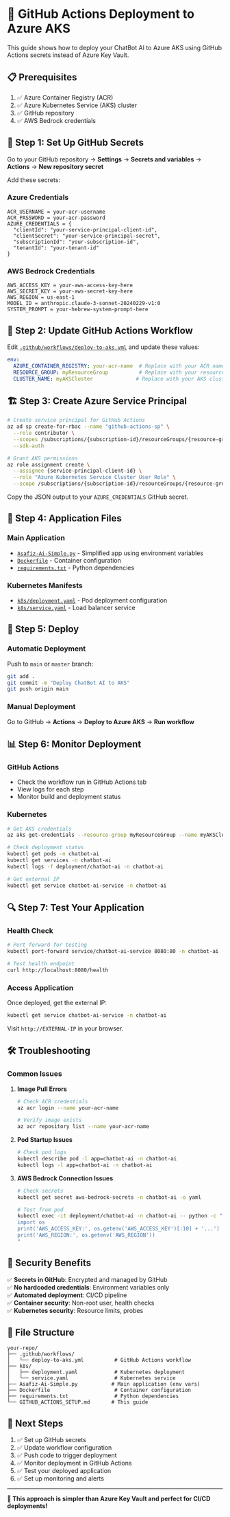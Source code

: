 # 🚀 GitHub Actions Deployment to Azure AKS

This guide shows how to deploy your ChatBot AI to Azure AKS using GitHub Actions secrets instead of Azure Key Vault.

## 📋 Prerequisites

1. ✅ Azure Container Registry (ACR)
2. ✅ Azure Kubernetes Service (AKS) cluster
3. ✅ GitHub repository
4. ✅ AWS Bedrock credentials

## 🔐 Step 1: Set Up GitHub Secrets

Go to your GitHub repository → **Settings** → **Secrets and variables** → **Actions** → **New repository secret**

Add these secrets:

### Azure Credentials
```
ACR_USERNAME = your-acr-username
ACR_PASSWORD = your-acr-password
AZURE_CREDENTIALS = {
  "clientId": "your-service-principal-client-id",
  "clientSecret": "your-service-principal-secret",
  "subscriptionId": "your-subscription-id",
  "tenantId": "your-tenant-id"
}
```

### AWS Bedrock Credentials
```
AWS_ACCESS_KEY = your-aws-access-key-here
AWS_SECRET_KEY = your-aws-secret-key-here
AWS_REGION = us-east-1
MODEL_ID = anthropic.claude-3-sonnet-20240229-v1:0
SYSTEM_PROMPT = your-hebrew-system-prompt-here
```

## 🔧 Step 2: Update GitHub Actions Workflow

Edit [`.github/workflows/deploy-to-aks.yml`](.github/workflows/deploy-to-aks.yml) and update these values:

```yaml
env:
  AZURE_CONTAINER_REGISTRY: your-acr-name  # Replace with your ACR name
  RESOURCE_GROUP: myResourceGroup          # Replace with your resource group
  CLUSTER_NAME: myAKSCluster              # Replace with your AKS cluster name.
```

## 🏗️ Step 3: Create Azure Service Principal

```bash
# Create service principal for GitHub Actions
az ad sp create-for-rbac --name "github-actions-sp" \
  --role contributor \
  --scopes /subscriptions/{subscription-id}/resourceGroups/{resource-group} \
  --sdk-auth

# Grant AKS permissions
az role assignment create \
  --assignee {service-principal-client-id} \
  --role "Azure Kubernetes Service Cluster User Role" \
  --scope /subscriptions/{subscription-id}/resourceGroups/{resource-group}/providers/Microsoft.ContainerService/managedClusters/{aks-cluster-name}
```

Copy the JSON output to your `AZURE_CREDENTIALS` GitHub secret.

## 🐳 Step 4: Application Files

### Main Application
- [`Asafiz-Ai-Simple.py`](Asafiz-Ai-Simple.py) - Simplified app using environment variables
- [`Dockerfile`](Dockerfile) - Container configuration
- [`requirements.txt`](requirements.txt) - Python dependencies

### Kubernetes Manifests
- [`k8s/deployment.yaml`](k8s/deployment.yaml) - Pod deployment configuration
- [`k8s/service.yaml`](k8s/service.yaml) - Load balancer service

## 🚀 Step 5: Deploy

### Automatic Deployment
Push to `main` or `master` branch:
```bash
git add .
git commit -m "Deploy ChatBot AI to AKS"
git push origin main
```

### Manual Deployment
Go to GitHub → **Actions** → **Deploy to Azure AKS** → **Run workflow**

## 📊 Step 6: Monitor Deployment

### GitHub Actions
- Check the workflow run in GitHub Actions tab
- View logs for each step
- Monitor build and deployment status

### Kubernetes
```bash
# Get AKS credentials
az aks get-credentials --resource-group myResourceGroup --name myAKSCluster

# Check deployment status
kubectl get pods -n chatbot-ai
kubectl get services -n chatbot-ai
kubectl logs -f deployment/chatbot-ai -n chatbot-ai

# Get external IP
kubectl get service chatbot-ai-service -n chatbot-ai
```

## 🔍 Step 7: Test Your Application

### Health Check
```bash
# Port forward for testing
kubectl port-forward service/chatbot-ai-service 8080:80 -n chatbot-ai

# Test health endpoint
curl http://localhost:8080/health
```

### Access Application
Once deployed, get the external IP:
```bash
kubectl get service chatbot-ai-service -n chatbot-ai
```

Visit `http://EXTERNAL-IP` in your browser.

## 🛠️ Troubleshooting

### Common Issues

1. **Image Pull Errors**
   ```bash
   # Check ACR credentials
   az acr login --name your-acr-name
   
   # Verify image exists
   az acr repository list --name your-acr-name
   ```

2. **Pod Startup Issues**
   ```bash
   # Check pod logs
   kubectl describe pod -l app=chatbot-ai -n chatbot-ai
   kubectl logs -l app=chatbot-ai -n chatbot-ai
   ```

3. **AWS Bedrock Connection Issues**
   ```bash
   # Check secrets
   kubectl get secret aws-bedrock-secrets -n chatbot-ai -o yaml
   
   # Test from pod
   kubectl exec -it deployment/chatbot-ai -n chatbot-ai -- python -c "
   import os
   print('AWS_ACCESS_KEY:', os.getenv('AWS_ACCESS_KEY')[:10] + '...')
   print('AWS_REGION:', os.getenv('AWS_REGION'))
   "
   ```

## 🔐 Security Benefits

✅ **Secrets in GitHub**: Encrypted and managed by GitHub  
✅ **No hardcoded credentials**: Environment variables only  
✅ **Automated deployment**: CI/CD pipeline  
✅ **Container security**: Non-root user, health checks  
✅ **Kubernetes security**: Resource limits, probes  

## 📁 File Structure

```
your-repo/
├── .github/workflows/
│   └── deploy-to-aks.yml          # GitHub Actions workflow
├── k8s/
│   ├── deployment.yaml            # Kubernetes deployment
│   └── service.yaml               # Kubernetes service
├── Asafiz-Ai-Simple.py           # Main application (env vars)
├── Dockerfile                     # Container configuration
├── requirements.txt               # Python dependencies
└── GITHUB_ACTIONS_SETUP.md       # This guide
```

## 🎯 Next Steps

1. ✅ Set up GitHub secrets
2. ✅ Update workflow configuration
3. ✅ Push code to trigger deployment
4. ✅ Monitor deployment in GitHub Actions
5. ✅ Test your deployed application
6. ✅ Set up monitoring and alerts

---

**🚀 This approach is simpler than Azure Key Vault and perfect for CI/CD deployments!**